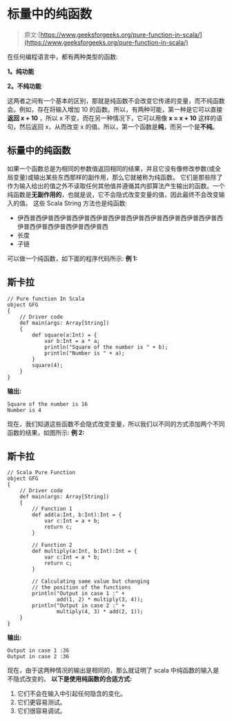 # 标量中的纯函数

> 原文:[https://www.geeksforgeeks.org/pure-function-in-scala/](https://www.geeksforgeeks.org/pure-function-in-scala/)

在任何编程语言中，都有两种类型的函数:

**1。纯功能**

**2。不纯功能**

这两者之间有一个基本的区别，那就是纯函数不会改变它传递的变量，而不纯函数会。例如，存在将输入增加 10 的函数。所以，有两种可能，第一种是它可以直接**返回 x + 10** ，所以 x 不变，而在另一种情况下，它可以用像 **x = x + 10** 这样的语句，然后返回 x，从而改变 x 的值。所以，第一个函数是**纯**，而另一个是**不纯**。

## 标量中的纯函数

如果一个函数总是为相同的参数值返回相同的结果，并且它没有像修改参数(或全局变量)或输出某些东西那样的副作用，那么它就被称为纯函数。
它们是那些除了作为输入给出的值之外不读取任何其他值并遵循其内部算法产生输出的函数。一个纯函数是**无副作用的**，也就是说，它不会隐式改变变量的值，因此最终不会改变输入的值。
这些 Scala String 方法也是纯函数:

*   伊西普西伊普西伊普西伊普西伊普西伊普西伊普西伊普西伊普西伊普西伊普西伊普西伊普西伊普西伊普西伊普西
*   长度
*   子链

可以做一个纯函数，如下面的程序代码所示:
**例 1:**

## 斯卡拉

```
// Pure function In Scala
object GFG
{
    // Driver code
    def main(args: Array[String])
    {
        def square(a:Int) = {
            var b:Int = a * a;
            println("Square of the number is " + b);
            println("Number is " + a);
        }
        square(4);
    }
}
```

**输出:**

```
Square of the number is 16
Number is 4
```

现在，我们知道这些函数不会隐式改变变量，所以我们以不同的方式添加两个不同函数的结果，如图所示:
**例 2:**

## 斯卡拉

```
// Scala Pure Function
object GFG
{
    // Driver code
    def main(args: Array[String])
    {
        // Function 1
        def add(a:Int, b:Int):Int = {
            var c:Int = a + b;
            return c;
        }

        // Function 2
        def multiply(a:Int, b:Int):Int = {
            var c:Int = a * b;
            return c;
        }

        // Calculating same value but changing
        // the position of the functions
        println("Output in case 1 :" +
                add(1, 2) * multiply(3, 4));
        println("Output in case 2 :" +
                multiply(4, 3) * add(2, 1));
    }
}
```

**输出:**

```
Output in case 1 :36
Output in case 2 :36
```

现在，由于这两种情况的输出是相同的，那么就证明了 scala 中纯函数的输入是不隐式改变的。
**以下是使用纯函数的合适方式:**

1.  它们不会在输入中引起任何隐含的变化。
2.  它们更容易测试。
3.  它们很容易调试。